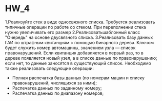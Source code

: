 # HW_4
1.Реализуйте стек в виде односвязного списка. Требуется
реализовать типичные операции по работе со стеком.
При переполнении стека нужно увеличивать его размер
2.Реализоватьшаблонный класс "Очередь" на основе двусвязного списка.
3.Реализовать базу данных ГАИ по штрафным квитанциям с помощью бинарного дерева. Ключом будет служить номер автомашины, значением узла — список правонарушений. Если квитанция добавляется в первый раз, то в дереве появляется новый узел, а в списке данные по правонарушению; если нет, то данные заносятся в существующий список. Необходимо также реализовать следующие операции:
- Полная распечатка базы данных (по номерам машин и списку правонарушений, числящихся за ними);
- Распечатка данных по заданному номеру;
- Распечатка данных по диапазону номеров;
